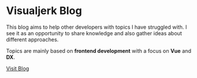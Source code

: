 # Visualjerk Blog

This blog aims to help other developers with topics I have struggled with. I see it as an opportunity to share knowledge and also gather ideas about different approaches.

Topics are mainly based on **frontend development** with a focus on **Vue** and **DX**.

[Visit Blog](https://visualjerk.github.io/visualjerk-blog)
